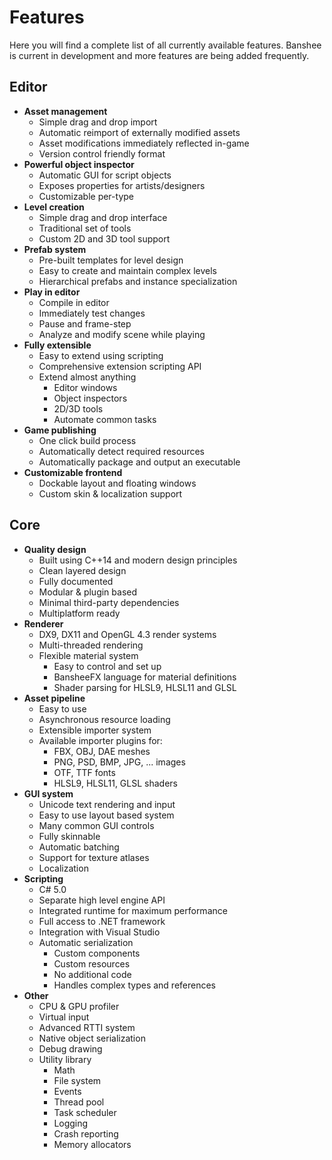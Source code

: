 # Features

Here you will find a complete list of all currently available features. Banshee is current in development and more features are being added frequently.

## Editor
* __Asset management__
  * Simple drag and drop import
  * Automatic reimport of externally modified assets
  * Asset modifications immediately reflected in-game
  * Version control friendly format
* __Powerful object inspector__
  * Automatic GUI for script objects
  * Exposes properties for artists/designers
  * Customizable per-type
* __Level creation__
  * Simple drag and drop interface
  * Traditional set of tools
  * Custom 2D and 3D tool support
* __Prefab system__
  * Pre-built templates for level design
  * Easy to create and maintain complex levels
  * Hierarchical prefabs and instance specialization
* __Play in editor__
  * Compile in editor
  * Immediately test changes
  * Pause and frame-step
  * Analyze and modify scene while playing
* __Fully extensible__
  * Easy to extend using scripting
  * Comprehensive extension scripting API
  * Extend almost anything
	* Editor windows
	* Object inspectors
	* 2D/3D tools
	* Automate common tasks
* __Game publishing__
  * One click build process
  * Automatically detect required resources
  * Automatically package and output an executable
* __Customizable frontend__
  * Dockable layout and floating windows
  * Custom skin & localization support
   
## Core
* __Quality design__
  * Built using C++14 and modern design principles
  * Clean layered design
  * Fully documented
  * Modular & plugin based
  * Minimal third-party dependencies
  * Multiplatform ready
* __Renderer__
  * DX9, DX11 and OpenGL 4.3 render systems
  * Multi-threaded rendering
  * Flexible material system
    * Easy to control and set up
    * BansheeFX language for material definitions
    * Shader parsing for HLSL9, HLSL11 and GLSL
* __Asset pipeline__
  * Easy to use
  * Asynchronous resource loading
  * Extensible importer system
  * Available importer plugins for:
    * FBX, OBJ, DAE meshes
    * PNG, PSD, BMP, JPG, ... images
    * OTF, TTF fonts
    * HLSL9, HLSL11, GLSL shaders
* __GUI system__
  * Unicode text rendering and input
  * Easy to use layout based system
  * Many common GUI controls
  * Fully skinnable
  * Automatic batching
  * Support for texture atlases
  * Localization
* __Scripting__
  * C# 5.0
  * Separate high level engine API
  * Integrated runtime for maximum performance
  * Full access to .NET framework
  * Integration with Visual Studio
  * Automatic serialization
	* Custom components
	* Custom resources
	* No additional code
	* Handles complex types and references
* __Other__
  * CPU & GPU profiler
  * Virtual input
  * Advanced RTTI system
  * Native object serialization
  * Debug drawing
  * Utility library
    * Math
	* File system
    * Events
	* Thread pool
    * Task scheduler
    * Logging
	* Crash reporting
	* Memory allocators
